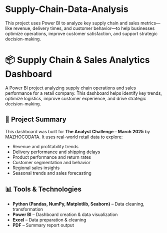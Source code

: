 # Supply-Chain-Data-Analysis
This project uses Power BI to analyze key supply chain and sales metrics—like revenue, delivery times, and customer behavior—to help businesses optimize operations, improve customer satisfaction, and support strategic decision-making.

# 📦 Supply Chain & Sales Analytics Dashboard

A Power BI project analyzing supply chain operations and sales performance for a retail company. This dashboard helps identify key trends, optimize logistics, improve customer experience, and drive strategic decision-making.

## 🚀 Project Summary

This dashboard was built for **The Analyst Challenge – March 2025** by MAZHOCODATA. It uses real-world retail data to explore:

- Revenue and profitability trends  
- Delivery performance and shipping delays  
- Product performance and return rates  
- Customer segmentation and behavior  
- Regional sales insights  
- Seasonal trends and sales forecasting

## 📊 Tools & Technologies

- **Python (Pandas, NumPy, Matplotlib, Seaborn)** – Data cleaning, transformation
- **Power BI** – Dashboard creation & data visualization  
- **Excel** – Data preparation & cleaning  
- **PDF** – Summary report output  
